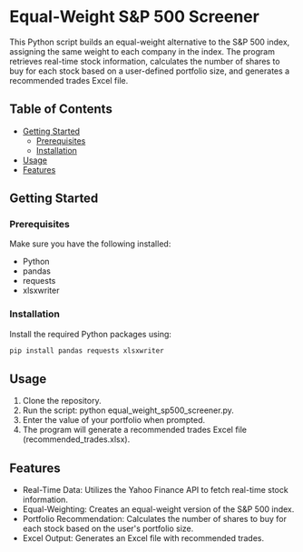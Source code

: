 # Equal-Weight S&P 500 Screener

This Python script builds an equal-weight alternative to the S&P 500 index, assigning the same weight to each company in the index. The program retrieves real-time stock information, calculates the number of shares to buy for each stock based on a user-defined portfolio size, and generates a recommended trades Excel file.

## Table of Contents

- [Getting Started](#getting-started)
  - [Prerequisites](#prerequisites)
  - [Installation](#installation)
- [Usage](#usage)
- [Features](#features)

## Getting Started

### Prerequisites

Make sure you have the following installed:

- Python
- pandas
- requests
- xlsxwriter

### Installation

Install the required Python packages using:

```bash
pip install pandas requests xlsxwriter 
```

## Usage

1. Clone the repository.
2. Run the script: python equal_weight_sp500_screener.py.
3. Enter the value of your portfolio when prompted.
4. The program will generate a recommended trades Excel file (recommended_trades.xlsx).

## Features

- Real-Time Data: Utilizes the Yahoo Finance API to fetch real-time stock information.
- Equal-Weighting: Creates an equal-weight version of the S&P 500 index.
- Portfolio Recommendation: Calculates the number of shares to buy for each stock based on the user's portfolio size.
- Excel Output: Generates an Excel file with recommended trades.
